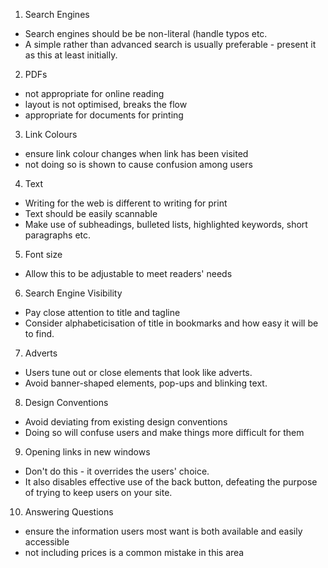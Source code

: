 1. Search Engines
- Search engines should be be non-literal (handle typos etc.
- A simple rather than advanced search is usually preferable - present it as this at least initially.

2. PDFs
- not appropriate for online reading
- layout is not optimised, breaks the flow
- appropriate for documents for printing

3. Link Colours
- ensure link colour changes when link has been visited
- not doing so is shown to cause confusion among users

4. Text
- Writing for the web is different to writing for print
- Text should be easily scannable
- Make use of subheadings, bulleted lists, highlighted keywords, short paragraphs etc.

5. Font size
- Allow this to be adjustable to meet readers' needs

6. Search Engine Visibility
- Pay close attention to title and tagline
- Consider alphabeticisation of title in bookmarks and how easy it will be to find.

7. Adverts
- Users tune out or close elements that look like adverts.
- Avoid banner-shaped elements, pop-ups and blinking text.

8. Design Conventions
- Avoid deviating from existing design conventions
- Doing so will confuse users and make things more difficult for them

9. Opening links in new windows
- Don't do this - it overrides the users' choice.
- It also disables effective use of the back button, defeating the purpose of trying to keep users on your site.

10. Answering Questions
- ensure the information users most want is both available and easily accessible
- not including prices is a common mistake in this area